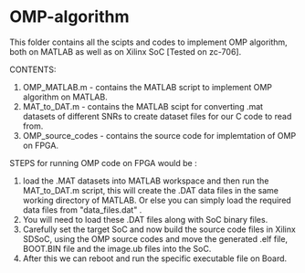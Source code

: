 # OMP-algorithm
This folder contains all the scipts and codes to implement OMP algorithm, both on MATLAB as well as on Xilinx SoC [Tested on zc-706].

CONTENTS:
1. OMP_MATLAB.m - contains the MATLAB script to implement OMP algorithm on MATLAB.
2. MAT_to_DAT.m - contains the MATLAB scipt for converting .mat datasets of different SNRs to create dataset files for our C code to read from.
3. OMP_source_codes - contains the source code for implemtation of OMP on FPGA.


STEPS for running OMP code on FPGA would be :
1. load the .MAT datasets into MATLAB workspace and then run the MAT_to_DAT.m script, this will create the .DAT data files in the same working directory of MATLAB. Or else you can simply load the required data files from "data_files.dat" .
2. You will need to load these .DAT files along with SoC binary files.
3. Carefully set the target SoC and now build the source code files in Xilinx SDSoC, using the OMP source codes and move the generated .elf file, BOOT.BIN file and the image.ub files into the SoC.
4. After this we can reboot and run the specific executable file on Board.

